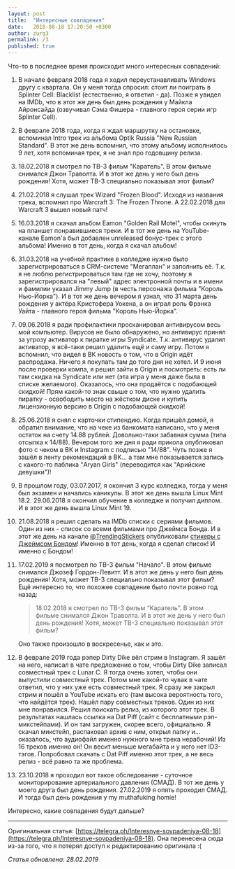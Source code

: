```yaml
---
layout: post
title:  "Интересные совпадения"
date:   2018-08-18 17:20:50 +0300
author: zurg3
permalink: /3
published: true
---
```

Что-то в последнее время происходит много интересных совпадений:
1. В начале февраля 2018 года я ходил переустанавливать Windows другу с квартала. Он у меня тогда спросил: стоит ли поиграть в Splinter Cell: Blacklist (естественно, я ответил - да). Позже я увидел на IMDb, что в этот же день был день рождения у Майкла Айронсайда (озвучивал Сэма Фишера - главного героя серии игр Splinter Cell).

2. В феврале 2018 года, когда я ждал маршрутку на остановке, вспоминал Intro трек из альбома Optik Russia "New Russian Standard". В этот же день вспомнил, что этому альбому исполнилось 9 лет, хотя вспоминая трек, я не знал про годовщину релиза.

3. 18.02.2018 я смотрел по ТВ-3 фильм "Каратель". В этом фильме снимался Джон Траволта. И в этот же день у него был день рождения! Хотя, может ТВ-3 специально показывал этот фильм?

4. 21.02.2018 я слушал трек Wizard "Frozen Blood". Исходя из названия трека, вспомнил про Warcraft 3: The Frozen Throne. А 22.02.2018 для Warcraft 3 вышел новый патч!

5. 16.03.2018 я скачал альбом Eamon "Golden Rail Motel", чтобы скинуть на планшет понравившиеся треки. И в тот же день на YouTube-канале Eamon'а был добавлен unreleased бонус-трек с этого альбома! Именно в тот день, когда я скачал альбом!

6. 31.03.2018 на учебной практике в колледже нужно было зарегистрироваться в CRM-системе "Мегаплан" и заполнить её. Т.к. я не люблю регистрироваться там где не хочу, поэтому я зарегистрировался на "левый" адрес электронной почты и в имени и фамилии указал Jimmy Jump (в честь персонажа фильма "Король Нью-Йорка"). И в тот же день вечером я узнал, что 31 марта день рождения у актёра Кристофера Уокена, а он играл роль Фрэнка Уайта - главного героя фильма "Король Нью-Йорка".

7. 09.06.2018 я ради профилактики просканировал антивирусом весь мой компьютер. Вирусов не было обнаружено, но антивирус принял за угрозу активатор к пиратке игры Syndicate. Т.к. антивирус удалил активатор, я всё-таки решил удалить ещё и саму игру. Потом я вспомнил, что видел в ВК новость о том, что в Origin идёт распродажа. Ничего я покупать там до того дня не хотел. И 9 июня после проверки компа, я решил зайти в Origin и посмотреть: есть ли там скидка на Syndicate или нет (эта игра у меня даже была в списке желаемого). Оказалось, что она продаётся с подобающей скидкой! Прям какой-то знак свыше о том, что нужно удалить пиратку - освободить место на жёстком диске и купить лицензионную версию в Origin с подобающей скидкой!

8. 25.06.2018 я снял с карточки стипендию. Когда пришёл домой, я обратил внимание, что на чеке из банкомата написано, что у меня остаток на счету 14.88 рублей. Довольно-таки забавная сумма (типа отсылка к 14/88). Вечером того же дня я ради прикола опубликовал фото с чеком в ВК и Instagram с подписью "14/88". Чуть позже я зашёл в ленту рекомендаций в ВК... а там мне показывается запись с какого-то паблика "Aryan Girls" (переводится как "Арийские девушки")!

9. В прошлом году, 03.07.2017, я окончил 3 курс колледжа, тогда у меня был экзамен и начались каникулы. В этот же день вышла Linux Mint 18.2.
29.06.2018 я окончил обучение в колледже и получил диплом. И в этот же день вышла Linux Mint 19.

10. 21.08.2018 я решил сделать на IMDb списки с сериями фильмов. Один из них - список со всеми фильмами про Джеймса Бонда. И в этот же день на канале [@TrendingStickers](https://t.me/TrendingStickers) опубликовали [стикеры с Джеймсом Бондом](https://t.me/TrendingStickers/656)! Именно в тот день, когда я сделал список! И именно с Бондом!

11. 17.02.2019 я посмотрел по ТВ-3 фильм "Начало". В этом фильме снимался Джозеф Гордон-Левитт. И в этот же день у него был день рождения! Хотя, может ТВ-3 специально показывал этот фильм?
Ещё интересно то, что похожее совпадение было почти ровно год назад:

    > 18.02.2018 я смотрел по ТВ-3 фильм “Каратель”. В этом фильме снимался Джон Траволта. И в этот же день у него был день рождения! Хотя, может ТВ-3 специально показывал этот фильм?

    Оно также произошло в воскресенье, как и это.

12. В феврале 2019 года рэпер Dirty Dike вёл стрим в Instagram. Я зашёл на него, написал в чате предложение о том, чтобы Dirty Dike записал совместный трек с Lunar C. Я тогда очень хотел, чтобы они выпустили совместный трек. Потом мне какой-то чувак в чате ответил, что у них уже есть совместный трек. Я сразу же закрыл стрим и пошёл в YouTube искать его (там высока вероятность того, что найдётся трек). Нашёл пару совместных треков. Один из них мне понравился. Решил поискать релиз, из которого этот трек. В результатах нашлась ссылка на Dat Piff (сайт с бесплатными рэп-микстейпами). И он там загружен, скорее всего, официально. Я скачал микстейп, распаковал архив с ним, открыл папку и... оказалось, что аудиофайл именно нужного мне трека нерабочий! Из 16 треков именно он! Он весит меньше мегабайта и у него нет ID3-тэгов. Попробовал скачать с Dat Piff именно этот трек, а не весь релиз - всё равно та же проблема.

13. 23.10.2018 я проходил вот такое обследование - суточное мониторирование артериального давления (СМАД). В тот же день у моего друга был день рождения. 27.02.2019 я опять проходил СМАД. И тогда был день рождения у my muthafuking homie!

Интересно, какие совпадения будут дальше?

-----

Оригинальная статья: [https://telegra.ph/Interesnye-sovpadeniya-08-18](https://telegra.ph/Interesnye-sovpadeniya-08-18).
Она перенесена сюда из-за того, что я потерял доступ к редактированию оригинала :(

*Статья обновлена: 28.02.2019*
